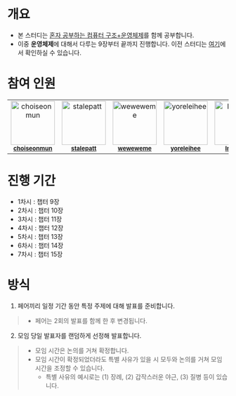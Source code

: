 # 개요
- 본 스터디는 [혼자 공부하는 컴퓨터 구조+운영체제](https://search.shopping.naver.com/book/catalog/33824626625?query=%ED%98%BC%EC%9E%90%20%EA%B3%B5%EB%B6%80%ED%95%98%EB%8A%94%20%EC%BB%B4%ED%93%A8%ED%84%B0%20%EA%B5%AC%EC%A1%B0&NaPm=ct%3Dlkc6m33s%7Cci%3Da52e40b5939e07adb06ce79ecc9b214f723cca31%7Ctr%3Dboksl%7Csn%3D95694%7Chk%3D15ab84ed4a6f49ded5d66f57db4829135567f9b5)를 함께 공부합니다.
- 이중 **운영체제**에 대해서 다루는 9장부터 끝까지 진행합니다. 이전 스터디는 [여기](https://github.com/haedal-study/self-learning-comp-archi)에서 확인하실 수 있습니다.

# 참여 인원
<table>
  <tbody>
    <tr>
      <td align="center" valign="top" width="14.28%"><img src="https://avatars.githubusercontent.com/u/17216686?v=4" width="100px;" alt="choiseonmun"/><br /><sub><a href="https://github.com/choiseonmun"><b>choiseonmun</b></a></sub><br /></td>
      <td align="center" valign="top" width="14.28%"><img src="https://avatars.githubusercontent.com/u/120005138?v=4" width="100px;" alt="stalepatt"/><br /><sub><a href="https://github.com/stalepatt"><b>stalepatt</b></a></sub><br /></td>
      <td align="center" valign="top" width="14.28%"><img src="https://avatars.githubusercontent.com/u/120005202?v=4" width="100px;" alt="weweweme"/><br /><sub><a href="https://github.com/weweweme"><b>weweweme</b></a></sub><br /></td> 
      <td align="center" valign="top" width="14.28%"><img src="https://avatars.githubusercontent.com/u/120005259?v=4" width="100px;" alt="yoreleihee"/><br /><sub><a href="https://github.com/yoreleihee"><b>yoreleihee</b></a></sub><br /></td> 
      <td align="center" valign="top" width="14.28%"><img src="https://avatars.githubusercontent.com/u/71889359?v=4" width="100px;" alt="Invidam"/><br /><sub><a href="https://github.com/Invidam"><b>Invidam</b></a></sub><br /></td> 
    </tr>
  </tbody>
</table>

# 진행 기간
- 1차시 : 챕터 9장
- 2차시 : 챕터 10장
- 3차시 : 챕터 11장
- 4차시 : 챕터 12장
- 5차시 : 챕터 13장
- 6차시 : 챕터 14장
- 7차시 : 챕터 15장

# 방식
1. 페어끼리 일정 기간 동안 특정 주제에 대해 발표를 준비합니다.
> - 페어는 2회의 발표를 함께 한 후 변경됩니다.
2. 모임 당일 발표자를 랜덤하게 선정해 발표합니다.
> - 모임 시간은 논의를 거쳐 확정합니다.
> - 모임 시간이 확정되었더라도 특별 사유가 있을 시 모두와 논의를 거쳐 모임 시간을 조정할 수 있습니다.
>     - 특별 사유의 예시로는 (1) 장례, (2) 갑작스러운 야근, (3) 질병 등이 있습니다.
